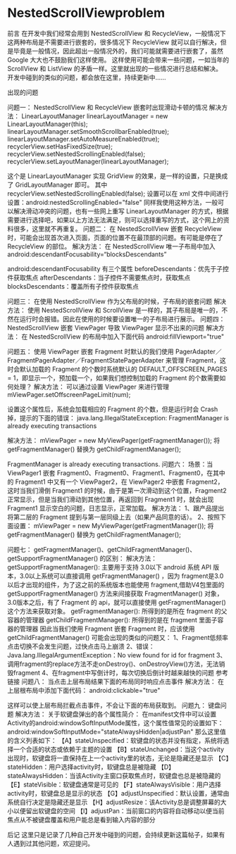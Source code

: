 # NestedScrollViewproblem

前言
在开发中我们经常会用到 NestedScrollView 和 RecycleView，一般情况下这两种布局是不需要进行嵌套的，很多情况下 RecycleView 就可以自行解决，但是毕竟是一般情况，因此超出一般情况外的，我们可能就需要进行嵌套了，虽然 Google 大大也不鼓励我们这样使用。
这样使用可能会带来一些问题，一如当年的 ScrollView 和 ListView 的矛盾一样。这里就出现的一些情况进行总结和解决。
开发中碰到的类似的问题，都会放在这里，持续更新中……


出现的问题

问题一：
NestedScrollView 和 RecycleView 嵌套时出现滑动卡顿的情况
解决方法：
    LinearLayoutManager linearLayoutManager = new LinearLayoutManager(this);
    linearLayoutManager.setSmoothScrollbarEnabled(true);
    linearLayoutManager.setAutoMeasureEnabled(true);
    recyclerView.setHasFixedSize(true);
    recyclerView.setNestedScrollingEnabled(false);
    recyclerView.setLayoutManager(linearLayoutManager);

这个是 LinearLayoutManager 实现 GridView 的效果，是一样的设置，只是换成了 GridLayoutManager 即可。
其中 recyclerView.setNestedScrollingEnabled(false); 设置可以在 xml 文件中间进行设置：android:nestedScrollingEnabled="false"
同样我使用这种方法，一般可以解决滑动冲突的问题，也有一些网上重写 LinearLayoutManager 的方式，根据需要进行选择吧，如果以上方法无法满足，则可以选择重写的方式，这个网上的资料很多，这里就不再重复。
问题二：
在 NestedScrollView 嵌套 RecycleView 时，可能会出现首次进入页面，页面的位置不在最顶部的问题。有可能是停在了 RecycleView 的部位。
解决方法：
在 NestedScrollView 唯一子布局中加入
android:descendantFocusability=“blocksDescendants”

android:descendantFocusability 有三个属性
beforeDescendants：优先于子控件获取焦点
afterDescendants：当子控件不需要焦点时，获取焦点
blocksDescendants：覆盖所有子控件获取焦点

问题三：
在使用 NestedScrollView 作为父布局的时候，子布局的嵌套问题
解决方法：
使用 NestedScrollView 和 ScrollView 是一样的，其子布局是唯一的，不然在运行时会报错。因此在使用的时候要设置唯一的子布局进行展示。
问题四：
NestedScrollView 嵌套 ViewPager 导致 ViewPager 显示不出来的问题
解决方法：
在 NestedScrollView 的布局中加入下面代码
android:fillViewport="true"

问题五：
使用 ViewPager 嵌套 Fragment 时默认的我们使用 PagerAdapter／FragmentPagerAdapter／FragmentStatePagerAdapter 来管理 Fragment，这时会默认加载的 Fragment 的个数时系统默认的 DEFAULT_OFFSCREEN_PAGES = 1，即显示一个，预加载一个，如果我们想控制加载的 Fragment 的个数需要如何处理？
解决方法：
可以通过设置 ViewPager 来进行管理
mViewPager.setOffscreenPageLimit(num);

设置这个属性后，系统会加载相应的 Fragment 的个数，但是运行时会 Crash 掉，提示的下面的错误：
java.lang.IllegalStateException: FragmentManager is already executing transactions

解决方法：
mViewPager = new MyViewPager(getFragmentManager());
将 getFragmentManager() 替换为 getChildFragmentManager();

FragmentManager is already executing transactions.
问题六：
场景：当 ViewPager1 嵌套 Fragment0、Fragment0、Fragment1、Fragment0，在其中的 Fragment1 中又有一个 ViewPager2，在 ViewPager2 中嵌套 Fragment2，这时当我们滑倒 Fragment1 的时候，由于是第一次滑动到这个位置，Fragment2 正常显示，但是当我们滑动到其他位置，再返回到 Fragment1 时，就会出现 Fragment1 显示空白的问题，日志显示，正常加载。
解决方法：
1、跟产品提出将第二层的 Fragment 提到与第一层同级上去（如果产品同意的话）。
2、按照下面设置：
mViewPager = new MyViewPager(getFragmentManager());
将 getFragmentManager() 替换为 getChildFragmentManager();

问题七：
getFragmentManager()、getChildFragmentManager()、getSupportFragmentManager() 的区别：
解决方法：
getSupportFragmentManager(): 主要用于支持 3.0以下 android 系统
API 版本，3.0以上系统可以直接调用 getFragmentManager() ，因为
fragment是3.0以后才出现的组件，为了这之前的系统版本也能使用
fragment,借助V4包里面的 getSupportFragmentManager() 方法来间接获取 FragmentManager() 对象，3.0版本之后，有了 Fragment 的 api，就可以直接使用 getFragmentManager() 这个方法来获取对象。
getFragmentManager(): 所得到的是所在 fragment 的父容器的管理器
getChildFragmentManager(): 所得到的是在 fragment 里面子容器的管理器
因此当我们使用 Fragment 嵌套 Fragment 时，应该使用 getChildFragmentManager()
可能会出现的类似的问题又：
1、Fragment低频率点击切换不会发生问题，过快点击马上崩溃
2、错误：Java.lang.IllegalArgumentException：No view found for id for fragment
3、调用fragment的replace方法不走onDestroy()、onDestroyView()方法，无法销毁fragment
4、在fragment中写倒计时，每次切换后倒计时越来越快的问题
参考链接
问题八：
当点击上层布局结果下面的布局同时响应点击事件
解决方法：
在上层根布局中添加下面代码：
android:clickable="true"

这样可以使上层布局拦截点击事件，不会让下面的布局获取到。
问题九：
键盘问题
解决方法：
关于软键盘弹出的各个属性简介：
在manifest文件中可以设置Activity的android:windowSoftInputMode属性，这个属性值常见的设置如下：
android:windowSoftInputMode="stateAlwaysHidden|adjustPan"
那么这里值的含义列表如下：
【A】stateUnspecified：软键盘的状态并没有指定，系统将选择一个合适的状态或依赖于主题的设置
【B】stateUnchanged：当这个activity出现时，软键盘将一直保持在上一个activity里的状态，无论是隐藏还是显示
【C】stateHidden：用户选择activity时，软键盘总是被隐藏
【D】stateAlwaysHidden：当该Activity主窗口获取焦点时，软键盘也总是被隐藏的
【E】stateVisible：软键盘通常是可见的
【F】stateAlwaysVisible：用户选择activity时，软键盘总是显示的状态
【G】adjustUnspecified：默认设置，通常由系统自行决定是隐藏还是显示
【H】adjustResize：该Activity总是调整屏幕的大小以便留出软键盘的空间
【I】adjustPan：当前窗口的内容将自动移动以便当前焦点从不被键盘覆盖和用户能总是看到输入内容的部分

后记
这里只是记录了几种自己开发中碰到的问题，会持续更新这篇帖子，如果有人遇到过其他问题，欢迎提问。
